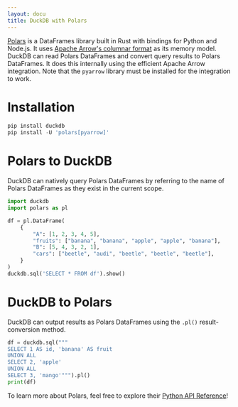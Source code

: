 ```yaml
---
layout: docu
title: DuckDB with Polars
---
```


[Polars](https://github.com/pola-rs/polars) is a DataFrames library built in Rust with bindings for Python and Node.js. It uses [Apache Arrow's columnar format](https://arrow.apache.org/docs/format/Columnar.html) as its memory model. DuckDB can read Polars DataFrames and convert query results to Polars DataFrames. It does this internally using the efficient Apache Arrow integration. Note that the `pyarrow` library must be installed for the integration to work.

# Installation

```python
pip install duckdb
pip install -U 'polars[pyarrow]'
```

# Polars to DuckDB
DuckDB can natively query Polars DataFrames by referring to the name of Polars DataFrames as they exist in the current scope.

```python
import duckdb
import polars as pl

df = pl.DataFrame(
    {
        "A": [1, 2, 3, 4, 5],
        "fruits": ["banana", "banana", "apple", "apple", "banana"],
        "B": [5, 4, 3, 2, 1],
        "cars": ["beetle", "audi", "beetle", "beetle", "beetle"],
    }
)
duckdb.sql('SELECT * FROM df').show()
```

# DuckDB to Polars
DuckDB can output results as Polars DataFrames using the `.pl()` result-conversion method.

```python
df = duckdb.sql("""
SELECT 1 AS id, 'banana' AS fruit
UNION ALL
SELECT 2, 'apple'
UNION ALL
SELECT 3, 'mango'""").pl()
print(df)
```

To learn more about Polars, feel free to explore their [Python API Reference](https://pola-rs.github.io/polars/py-polars/html/reference/index.html)! 
